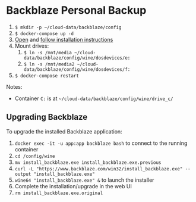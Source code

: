 # Backblaze Personal Backup

1.  `$ mkdir -p ~/cloud-data/backblaze/config`
1.  `$ docker-compose up -d`
1.  [Open](https://backblaze.noizwaves.cloud) and [follow installation instructions](https://hub.docker.com/r/tessypowder/backblaze-personal-wine#installation)
1.  Mount drives:
    1.  `$ ln -s /mnt/media ~/cloud-data/backblaze/config/wine/dosdevices/e:`
    1.  `$ ln -s /mnt/media2 ~/cloud-data/backblaze/config/wine/dosdevices/f:`
1. `$ docker-compose restart`

Notes:
- Container `C:` is at `~/cloud-data/backblaze/config/wine/drive_c/`

## Upgrading Backblaze

To upgrade the installed Backblaze application:
1. `docker exec -it -u app:app backblaze bash` to connect to the running container
1. `cd /config/wine`
1. `mv install_backblaze.exe install_backblaze.exe.previous`
1. `curl -L "https://www.backblaze.com/win32/install_backblaze.exe" --output "install_backblaze.exe"`
1. `wine64 "install_backblaze.exe" &` to launch the installer
1. Complete the installation/upgrade in the web UI
1. `rm install_backblaze.exe.original`
